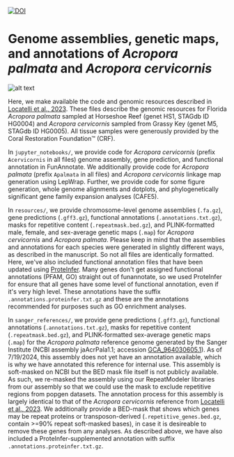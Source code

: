 [![DOI](https://zenodo.org/badge/DOI/10.5281/zenodo.12021087.svg)](https://doi.org/10.5281/zenodo.12021087)

# Genome assemblies, genetic maps, and annotations of _Acropora palmata_ and _Acropora cervicornis_

![alt text](https://github.com/mistergroot/apal_acer_genomes/blob/main/Apalm_Acer_photo.jpg?raw=true)

Here, we make available the code and genomic resources described in [Locatelli et al., 2023](https://doi.org/10.1101/2023.12.22.573044). These files describe the genomic resources for Florida _Acropora palmata_ sampled at Horseshoe Reef (genet HS1, STAGdb ID HG0004) and _Acropora cervicornis_ sampled from Grassy Key (genet M5, STAGdb ID HG0005). All tissue samples were generously provided by the Coral Restoration Foundation™ (CRF).

In `jupyter_notebooks/`, we provide code for _Acropora cervicornis_ (prefix `Acervicornis` in all files) genome assembly, gene prediction, and functional annotation in FunAnnotate. We additionally provide code for _Acropora palmata_ (prefix `Apalmata` in all files) and _Acropora cervicornis_ linkage map generation using LepWrap. Further, we provide code for some figure generation, whole genome alignments and dotplots, and phylogenetically significant gene family expansion analyses (CAFE5).

In `resources/`, we provide chromosome-level genome assemblies (`.fa.gz`), gene predictions (`.gff3.gz`), functional annotations (`.annotations.txt.gz`), masks for repetitive content (`.repeatmask.bed.gz`), and PLINK-formatted male, female, and sex-average genetic maps (`.map`) for _Acropora cervicornis_ and _Acropora palmata_. Please keep in mind that the assemblies and annotations for each species were generated in slightly different ways, as described in the manuscript. So not all files are identically formatted. Here, we've also included functional annotation files that have been updated using [ProteInfer](https://elifesciences.org/articles/80942). Many genes don't get assigned functional annotations (PFAM, GO) straight out of funannotate, so we used ProteInfer for ensure that all genes have some level of functional annotation, even if it's very high level. These annotations have the suffix `.annotations.proteinfer.txt.gz` and these are the annotations recommended for purposes such as GO enrichment analyses.

In `sanger_references/`, we provide gene predictions (`.gff3.gz`), functional annotations (`.annotations.txt.gz`), masks for repetitive content (`.repeatmask.bed.gz`), and PLINK-formatted sex-average genetic maps (`.map`) for the _Acropora palmata_ reference genome generated by the Sanger Institute (NCBI assembly jaAcrPala1.1; accession [GCA_964030605.1](https://www.ncbi.nlm.nih.gov/datasets/genome/GCA_964030605.1/)). As of 7/19/2024, this assembly does not yet have an annotation available, which is why we have annotated this reference for internal use. This assembly is soft-masked on NCBI but the BED mask file itself is not publicly available. As such, we re-masked the assembly using our RepeatModeler libraries from our assembly so that we could use the mask to exclude repetitive regions from popgen datasets. The annotation process for this assembly is largely identical to that of the _Acropora cervicornis_ reference from [Locatelli et al., 2023](https://doi.org/10.1101/2023.12.22.573044). We additionally provide a BED-mask that shows which genes may be repeat proteins or transposon-derived (`.repetitive_genes.bed.gz`, contain >=90% repeat soft-masked bases), in case it is desireable to remove these genes from any analyses. As described above, we have also included a ProteInfer-supplemented annotation with suffix `.annotations.proteinfer.txt.gz`.
